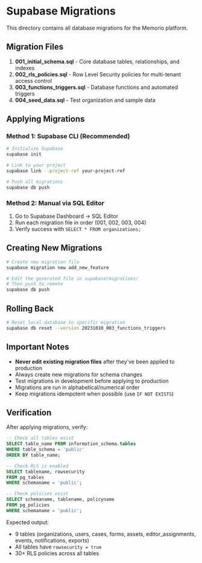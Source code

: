 # Supabase Migrations

This directory contains all database migrations for the Memorio platform.

## Migration Files

1. **001_initial_schema.sql** - Core database tables, relationships, and indexes
2. **002_rls_policies.sql** - Row Level Security policies for multi-tenant access control
3. **003_functions_triggers.sql** - Database functions and automated triggers
4. **004_seed_data.sql** - Test organization and sample data

## Applying Migrations

### Method 1: Supabase CLI (Recommended)

```bash
# Initialize Supabase
supabase init

# Link to your project
supabase link --project-ref your-project-ref

# Push all migrations
supabase db push
```

### Method 2: Manual via SQL Editor

1. Go to Supabase Dashboard → SQL Editor
2. Run each migration file in order (001, 002, 003, 004)
3. Verify success with `SELECT * FROM organizations;`

## Creating New Migrations

```bash
# Create new migration file
supabase migration new add_new_feature

# Edit the generated file in supabase/migrations/
# Then push to remote
supabase db push
```

## Rolling Back

```bash
# Reset local database to specific migration
supabase db reset --version 20231010_003_functions_triggers
```

## Important Notes

- **Never edit existing migration files** after they've been applied to production
- Always create new migrations for schema changes
- Test migrations in development before applying to production
- Migrations are run in alphabetical/numerical order
- Keep migrations idempotent when possible (use `IF NOT EXISTS`)

## Verification

After applying migrations, verify:

```sql
-- Check all tables exist
SELECT table_name FROM information_schema.tables 
WHERE table_schema = 'public' 
ORDER BY table_name;

-- Check RLS is enabled
SELECT tablename, rowsecurity 
FROM pg_tables 
WHERE schemaname = 'public';

-- Check policies exist
SELECT schemaname, tablename, policyname 
FROM pg_policies 
WHERE schemaname = 'public';
```

Expected output:
- 9 tables (organizations, users, cases, forms, assets, editor_assignments, events, notifications, exports)
- All tables have `rowsecurity = true`
- 30+ RLS policies across all tables

